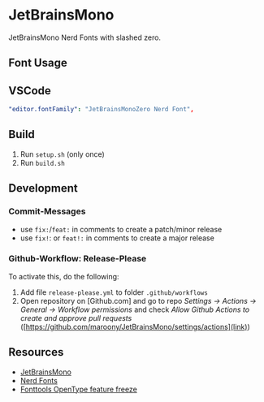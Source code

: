 # JetBrainsMono

JetBrainsMono Nerd Fonts with slashed zero.

## Font Usage

## VSCode

```yaml
"editor.fontFamily": "JetBrainsMonoZero Nerd Font",
```
## Build

1. Run `setup.sh` (only once)
1. Run `build.sh`

## Development

### Commit-Messages

* use `fix:`/`feat:` in comments  to create a patch/minor release
* use `fix!`: or `feat!:` in comments to create a major release


### Github-Workflow: Release-Please

To activate this, do the following:

1. Add file `release-please.yml` to folder `.github/workflows`
1. Open repository on [Github.com] and go to repo *Settings -> Actions -> General -> Workflow permissions* and check *Allow Github Actions to create and approve pull requests* ([https://github.com/maroony/JetBrainsMono/settings/actions](link))


## Resources

* [JetBrainsMono](https://github.com/JetBrains/JetBrainsMono)
* [Nerd Fonts](https://github.com/ryanoasis/nerd-fonts)
* [Fonttools OpenType feature freeze](https://github.com/twardoch/fonttools-opentype-feature-freeze)

